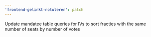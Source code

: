 ```yaml
---
'frontend-gelinkt-notuleren': patch
---
```


Update mandatee table queries for IVs to sort fracties with the same number of seats by number of votes
